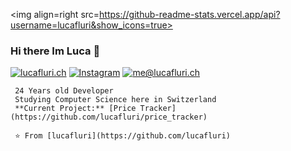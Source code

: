 <img align=right src=https://github-readme-stats.vercel.app/api?username=lucafluri&show_icons=true>

### Hi there Im Luca :lemon:

[![lucafluri.ch](https://img.shields.io/static/v1?label=lucafluri.ch&message=%20&color=yellow&logo=&style=flat-square&logoColor=white)](https://www.lucafluri.ch/)
[![Instagram](https://img.shields.io/static/v1?label=Instagram&message=%20&color=orange&logo=Instagram&style=flat-square&logoColor=white)](https://www.instagram.com/lucafluri/)
[![me@lucafluri.ch](https://img.shields.io/static/v1?label=me@lucafluri.ch&message=%20&color=red&logo=gmail&style=flat-square&logoColor=white)](mailto:me@lucafluri.ch)


    ‍ 24 Years old Developer  
    ‍ Studying Computer Science here in Switzerland  
     **Current Project:** [Price Tracker](https://github.com/lucafluri/price_tracker)

     ⭐️ From [lucafluri](https://github.com/lucafluri)
     
